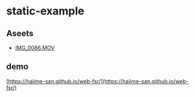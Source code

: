 # static-example

## Aseets

- [IMG_0086.MOV](https://www.videezy.com/nature/808-dandelion-stock-video)

## demo

[https://hajime-san.github.io/web-fsr/](https://hajime-san.github.io/web-fsr/)
